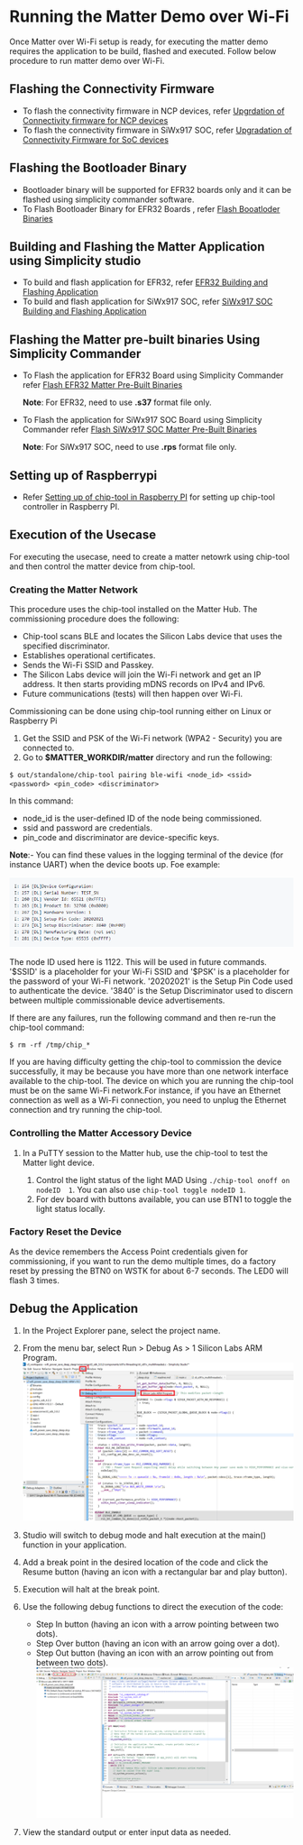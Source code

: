 # **Running the Matter Demo over Wi-Fi**
Once Matter over Wi-Fi setup is ready, for executing the matter demo requires the application to be build, flashed and executed. Follow below procedure to run matter demo over Wi-Fi.

## **Flashing the Connectivity Firmware**

- To flash the connectivity firmware in NCP devices, refer [Upgrdation of Connectivity firmware for NCP devices](./loading-firmware-for-ncp-and-soc-boards#upgradation-of-connectivity-firmware-for-ncp-devices)
- To flash the connectivity firmware in SiWx917 SOC, refer [Upgradation of Connectivity Firmware for SoC devices](./loading-firmware-for-ncp-and-soc-boards#upgradation-of-connectivity-firmware-for-soc-devices)

## **Flashing the Bootloader Binary**
- Bootloader binary will be supported for EFR32 boards only and it can be flashed using simplicity commander software.
- To Flash Bootloader Binary for EFR32 Boards , refer [Flash Booatloder Binaries](./flashing-using-commander#flashing-the-bootloader-binaries-for-EFR32-board-using-simplicity-commander)

## **Building and Flashing the Matter Application using Simplicity studio**
- To build and flash application for EFR32, refer [EFR32 Building and Flashing Application](./build-efx32-application-using-studio)
- To build and flash application for SiWx917 SOC, refer [SiWx917 SOC Building and Flashing Application](./build-soc-application-using-studio)

## **Flashing the Matter pre-built binaries Using Simplicity Commander**
-  To Flash the application for EFR32 Board using Simplicity Commander refer [Flash EFR32 Matter Pre-Built Binaries](./flashing-using-commander#flashing-the-efr32-using-simplicity-commander)
              
   **Note**: For EFR32, need to use **.s37** format file only. 
-  To Flash the application for SiWx917 SOC Board using Simplicity Commander refer [Flash SiWx917 SOC Matter Pre-Built Binaries](./flashing-using-commander#flashing-the-siwx917-soc-matter-pre-built-binary-using-simplicity-commander)
  
   **Note**: For SiWx917 SOC, need to use **.rps** format file only.


## Setting up of Raspberrypi

 - Refer [Setting up of chip-tool in Raspberry PI](./build-pi-env) for setting up chip-tool controller in Raspberry PI.

## Execution of the Usecase
For executing the usecase, need to create a matter netowrk using chip-tool and then control the matter device from chip-tool.

### Creating the Matter Network
This procedure uses the chip-tool installed on the Matter Hub. The commissioning procedure does the following:

- Chip-tool scans BLE and locates the Silicon Labs device that uses the
specified discriminator.
- Establishes operational certificates.
- Sends the Wi-Fi SSID and Passkey.
- The Silicon Labs device will join the Wi-Fi network and get an IP address.
It then starts providing mDNS records on IPv4 and IPv6.
- Future communications (tests) will then happen over Wi-Fi.

Commissioning can be done using chip-tool running either on Linux or Raspberry Pi

1. Get the SSID and PSK of the Wi-Fi network (WPA2 - Security) you are connected
   to.
2. Go to **$MATTER_WORKDIR/matter** directory and run the following:
```shell
$ out/standalone/chip-tool pairing ble-wifi <node_id> <ssid> <password> <pin_code> <discriminator>
```
In this command:
 - node_id is the user-defined ID of the node being commissioned.
 - ssid and password are credentials.
 - pin_code and discriminator are device-specific keys.

  **Note**:- You can find these values in the logging terminal of the device (for instance UART) when the device boots up. Foe example:

![Silicon Labs - design](./images/device-configuration.png)

The node ID used here is 1122. This will be used in future commands.
'\$SSID' is a placeholder for your Wi-Fi SSID and '\$PSK' is a placeholder
for the password of your Wi-Fi network. '20202021' is the Setup Pin Code used to authenticate the device. '3840' is the Setup Discriminator used to discern between multiple commissionable device advertisements.


If there are any failures, run the following command and then re-run the
chip-tool command:

```shell
$ rm -rf /tmp/chip_*
```
If you are having difficulty getting the chip-tool to commission the device successfully, it may be because you have more than one network interface available to the chip-tool. The device on which you are running the chip-tool must be on the same Wi-Fi network.For instance, if you have an Ethernet connection as well as a Wi-Fi connection, you need to unplug the Ethernet connection and try running the chip-tool.

### Controlling the Matter Accessory Device

1. In a PuTTY session to the Matter hub, use the chip-tool to test the Matter light device.

   1. Control the light status of the light MAD Using `./chip-tool onoff on nodeID  1`. You can also use  `chip-tool toggle nodeID 1`.
   2. For dev board with buttons available, you can use BTN1 to toggle the light status locally.

### Factory Reset the Device
As the device remembers the Access Point credentials given for commissioning, if
you want to run the demo multiple times, do a factory reset by pressing the BTN0
on WSTK for about 6-7 seconds. The LED0 will flash 3 times.


## Debug the Application
1. In the Project Explorer pane, select the project name.
   
2. From the menu bar, select Run > Debug As > 1 Silicon Labs ARM Program.
   ![Silicon Labs - design](./images/debug-application-switch-to-debug-mode.png)

3. Studio will switch to debug mode and halt execution at the main() function in your application.
   
4. Add a break point in the desired location of the code and click the Resume button (having an icon with a rectangular bar and play button).
   
5. Execution will halt at the break point.
   
6. Use the following debug functions to direct the execution of the code:
   - Step In button (having an icon with a arrow pointing between two dots).
   - Step Over button (having an icon with an arrow going over a dot).
   - Step Out button (having an icon with an arrow pointing out from between two dots).
   ![Silicon Labs - design](./images/debug-application-debug-options.png)

7. View the standard output or enter input data as needed.